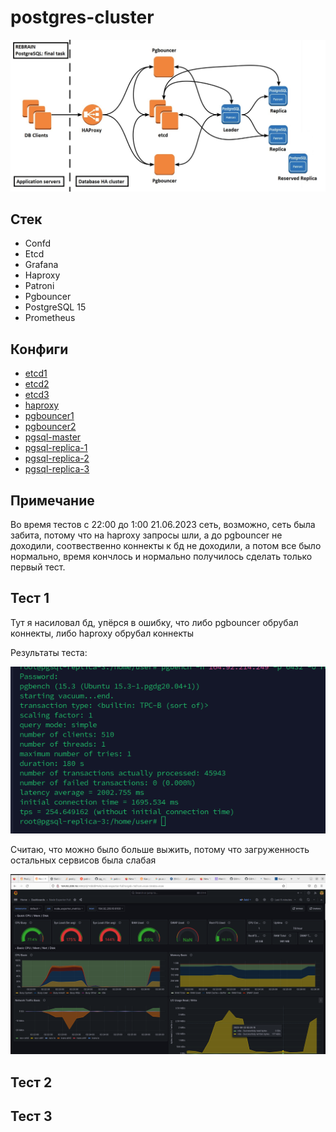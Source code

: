 # postgres-cluster

![sceme](<img/scheme.jpg>)

## Стек

- Confd
- Etcd
- Grafana
- Haproxy
- Patroni
- Pgbouncer
- PostgreSQL 15
- Prometheus

## Конфиги

- [etcd1](configs/etcd1.yml)
- [etcd2](configs/etcd2.yml)
- [etcd3](configs/etcd3.yml)
- [haproxy](configs/haproxy.cfg)
- [pgbouncer1](configs/pgbouncer1.ini)
- [pgbouncer2](configs/pgbouncer2.ini)
- [pgsql-master](configs/pgsql-master.yml)
- [pgsql-replica-1](configs/pgsql-replica-1.yml)
- [pgsql-replica-2](configs/pgsql-replica-2.yml)
- [pgsql-replica-3](configs/pgsql-replica-3.yml)

## Примечание
  Во время тестов с 22:00 до 1:00 21.06.2023 сеть, возможно, сеть была забита, потому что на haproxy запросы шли, а до pgbouncer не доходили, соотвественно коннекты к бд не доходили, а потом все было нормально, время кончлось и нормально получилось сделать только первый тест.

## Тест 1
Тут я насиловал бд, упёрся в ошибку, что либо pgbouncer обрубал коннекты, либо haproxy обрубал коннекты

Результаты теста:

![test-result](<img/test-1/Screenshot from 2023-06-22 02-21-41.png>)

Считаю, что можно было больше выжить, потому что загруженность остальных сервисов была слабая [](<img/test-1/Screenshot from 2023-06-22 02-27-20.png>)

![sceme](<img/test-1/Screenshot from 2023-06-22 02-27-35.png>)


## Тест 2

## Тест 3
